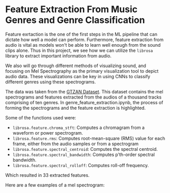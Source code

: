 # Feature Extraction From Music Genres and Genre Classification

Feature exrtaction is the one of the first steps in the ML pipeline that can dictate how well a model can perform. Furthermore, feature extraction from audio is vital as models won't be able to learn well enough from the sound clips alone. Thus in this project, we see how we can utilize the ```librosa``` library to extract important information from audio.

We also will go through different methods of visualizing sound, and focusing on Mel Spectrography as the primary visualization tool to depict audio data. These visualizations can be key in using CNNs to classify different genres using these spectrograms. 

The data was taken from the [GTZAN Dataset](https://www.kaggle.com/datasets/andradaolteanu/gtzan-dataset-music-genre-classification). This dataset contains the mel spectrograms and features extracted from the audios of a thousand tracks comprising of ten genres. In genre_feature_extraction.ipynb, the process of forming the spectrograms and the feature extraction is highlighted. 

Some of the functions used were:

* `librosa.feature.chroma_stft`: Computes a chromagram from a waveform or power spectrogram.
* `librosa.feature.rms`: Computes root-mean-square (RMS) value for each frame, either from the audio samples or from a spectrogram
* `librosa.feature.spectral_centroid`: Computes the spectral centroid.
* `librosa.feature.spectral_bandwidth`: Computes p’th-order spectral bandwidth.
* `librosa.feature.spectral_rolloff`: Computes roll-off frequency.

Which resulted in 33 extracted features.


Here are a few examples of a mel spectrogram:


